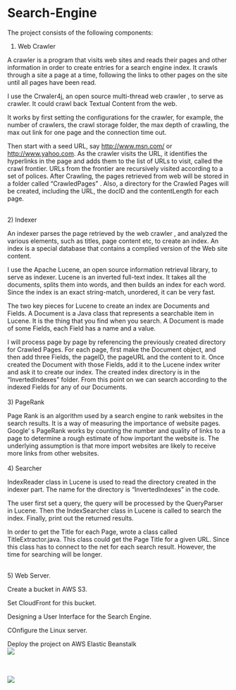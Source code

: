 Search-Engine
=============

The project consists of the following components:

1)  Web Crawler

A crawler is a program that visits web sites and reads their pages and other information in order to create 
entries for a search engine index. It crawls through a site a page at a time, following the links to other pages 
on the site until all pages have been read. 

I use the Crwaler4j, an open source multi-thread web crawler , to serve as crawler. It could crawl back Textual Content from the web. 

It works by first setting the configurations for the crawler, for example, the number of crawlers, the crawl storage folder, the max depth of crawling, the max out link for one page and the connection time out. 

Then start with a seed URL, say http://www.msn.com/ or http://www.yahoo.com. As the crawler visits the URL, it identifies the hyperlinks in the page and adds them to the list of URLs to visit, called the crawl frontier. URLs from the frontier are recursively visited according to a set of polices. After Crawling, the pages retrieved from web will be stored in a folder called “CrawledPages” . Also, a directory for the Crawled Pages will be created, including the URL, the docID and the contentLength for each page.

<br>
2)  Indexer

An indexer parses the page retrieved by the web crawler , and analyzed the various elements, such as titles, page content etc, to create an index. An index is a special database that contains a complied version of the Web site content. 

I use the Apache Lucene, an open source information retrieval library, to serve as  indexer. Lucene is an inverted full-text index. It takes all the documents, splits them into words, and then builds an index for each word. Since the index is an exact string-match, unordered, it can be very fast.

The two key pieces for Lucene to create an index are Documents and Fields. A Document is a Java class that 
represents a searchable item in Lucene. It is the thing that you find when you search.  A Document is made 
of some Fields, each Field has a name and a value.

I will process page by page by referencing the previously created directory for Crawled Pages. For each page, first make the Document object, and then add three Fields, the pageID, the pageURL and the content to it. Once created the Document with those Fields, add it to the Lucene index writer and ask it to create our index. The created index directory is in the “InvertedIndexes” folder. From this point on we can search according to the indexed Fields for any of our Documents. <br>
<br>
3)  PageRank

Page Rank is an algorithm used by a search engine to rank websites in the search results. It is a way of measuring the importance of website pages. Google’ s PageRank works by counting the number and quality of links to a page to determine a rough estimate of how important the website is. The underlying assumption is that more import websites are likely to receive more links from other websites.
<br>
<br>
4)  Searcher

IndexReader class in Lucene is used to read the directory created in the indexer part. The name for the directory is “InvertedIndexes” in the code. 

The user first set a query, the query will be processed by the QueryParser in Lucene. Then the IndexSearcher class in Lucene is called to search the index. Finally, print out the returned results.

In order to get the Title for each Page, wrote a class called TitleExtractor.java. This class  could get the Page Title for a given URL. Since this class has to connect to the net for each search result. However, the time for searching will be longer. 

<br>
5)  Web Server. 

Create a bucket in AWS S3. 

Set CloudFront for this bucket. 

Designing a User Interface for the Search Engine.

COnfigure the Linux server. 

Deploy the project on AWS Elastic Beanstalk
<br>
<img src="https://s3.amazonaws.com/js4153/20.png">

<br>
<br>
<img src="https://s3.amazonaws.com/js4153/21.png">

